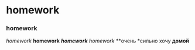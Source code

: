 # homework
### homework
*homework*
**homework**
***homework***
_homework_
**очень *сильно хочу **домой**
